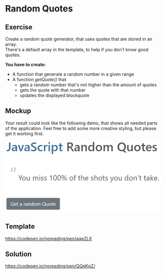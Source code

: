 # Random Quotes

## Exercise

Create a random quote generator, that uses quotes that are stored in an array.  
There's a default array in the template, to help if you don't know good quotes.

__You have to create:__

- A function that generate a random number in a given range
- A function _getQuote()_ that 
    - gets a random number that's not higher than the amount of quotes
    - gets the quote with that number
    - updates the displayed blockquote

## Mockup

Your result could look like the following demo, that shows all needed parts of the application. Feel free to add some more creative styling, but please get it working first.  

![Demo Result](./random-quotes-demo.jpg)

## Template

https://codepen.io/noreading/pen/aqeZLX

## Solution

https://codepen.io/noreading/pen/QQeKpZ/